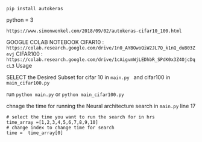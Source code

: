 `pip install autokeras`

python = 3

`https://www.simonwenkel.com/2018/09/02/autokeras-cifar10_100.html`

GOOGLE COLAB NOTEBOOK 
CIFAR10 : `https://colab.research.google.com/drive/1n0_AYBOwoQiW2JL7Q_k1nQ_duB03Zevj`
CIFAR100 : `https://colab.research.google.com/drive/1cAigvmWjLEDhbR_SPdK0x3Z4OjcDqcL3`
Usage

SELECT the Desired Subset for cifar 10 in  `main.py ` and cifar100 in `main_cifar100.py`

run  `python main.py` or `python main_cifar100.py`

chnage the time for running the Neural architecture search in `main.py` line 17

```
# select the time you want to run the search for in hrs 
time_array =[1,2,3,4,5,6,7,8,9,10]
# change index to change time for search
time =  time_array[0]
```